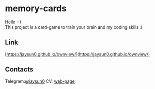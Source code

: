 # memory-cards
Hello :-) <br>
This project is a card-game to train your brain and my coding skills :)

## Link
[https://jaysun0.github.io/ownview/](https://jaysun0.github.io/ownview/)

## Contacts 
Telegram:[@jaysun0](https://t.me/jaysun0)
CV: [web-page](https://jaysuno0.github.io/rsschool-cv/)
